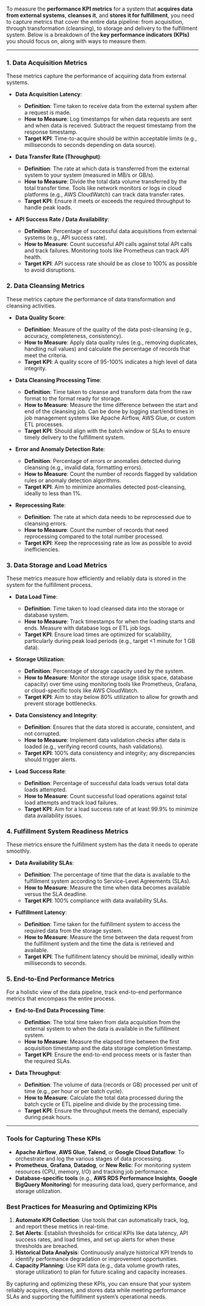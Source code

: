 To measure the **performance KPI metrics** for a system that **acquires data from external systems**, **cleanses it**, and **stores it for fulfillment**, you need to capture metrics that cover the entire data pipeline: from acquisition, through transformation (cleansing), to storage and delivery to the fulfillment system. Below is a breakdown of the **key performance indicators (KPIs)** you should focus on, along with ways to measure them.

---

### **1. Data Acquisition Metrics**
These metrics capture the performance of acquiring data from external systems.

- **Data Acquisition Latency**:
  - **Definition**: Time taken to receive data from the external system after a request is made.
  - **How to Measure**: Log timestamps for when data requests are sent and when data is received. Subtract the request timestamp from the response timestamp.
  - **Target KPI**: Time-to-acquire should be within acceptable limits (e.g., milliseconds to seconds depending on data source).

- **Data Transfer Rate (Throughput)**:
  - **Definition**: The rate at which data is transferred from the external system to your system (measured in MB/s or GB/s).
  - **How to Measure**: Divide the total data volume transferred by the total transfer time. Tools like network monitors or logs in cloud platforms (e.g., AWS CloudWatch) can track data transfer rates.
  - **Target KPI**: Ensure it meets or exceeds the required throughput to handle peak loads.

- **API Success Rate / Data Availability**:
  - **Definition**: Percentage of successful data acquisitions from external systems (e.g., API success rate).
  - **How to Measure**: Count successful API calls against total API calls and track failures. Monitoring tools like Prometheus can track API health.
  - **Target KPI**: API success rate should be as close to 100% as possible to avoid disruptions.

### **2. Data Cleansing Metrics**
These metrics capture the performance of data transformation and cleansing activities.

- **Data Quality Score**:
  - **Definition**: Measure of the quality of the data post-cleansing (e.g., accuracy, completeness, consistency).
  - **How to Measure**: Apply data quality rules (e.g., removing duplicates, handling null values) and calculate the percentage of records that meet the criteria.
  - **Target KPI**: A quality score of 95-100% indicates a high level of data integrity.

- **Data Cleansing Processing Time**:
  - **Definition**: Time taken to cleanse and transform data from the raw format to the format ready for storage.
  - **How to Measure**: Measure the time difference between the start and end of the cleansing job. Can be done by logging start/end times in job management systems like Apache Airflow, AWS Glue, or custom ETL processes.
  - **Target KPI**: Should align with the batch window or SLAs to ensure timely delivery to the fulfillment system.

- **Error and Anomaly Detection Rate**:
  - **Definition**: Percentage of errors or anomalies detected during cleansing (e.g., invalid data, formatting errors).
  - **How to Measure**: Count the number of records flagged by validation rules or anomaly detection algorithms.
  - **Target KPI**: Aim to minimize anomalies detected post-cleansing, ideally to less than 1%.

- **Reprocessing Rate**:
  - **Definition**: The rate at which data needs to be reprocessed due to cleansing errors.
  - **How to Measure**: Count the number of records that need reprocessing compared to the total number processed.
  - **Target KPI**: Keep the reprocessing rate as low as possible to avoid inefficiencies.

### **3. Data Storage and Load Metrics**
These metrics measure how efficiently and reliably data is stored in the system for the fulfillment process.

- **Data Load Time**:
  - **Definition**: Time taken to load cleansed data into the storage or database system.
  - **How to Measure**: Track timestamps for when the loading starts and ends. Measure with database logs or ETL job logs.
  - **Target KPI**: Ensure load times are optimized for scalability, particularly during peak load periods (e.g., target <1 minute for 1 GB data).

- **Storage Utilization**:
  - **Definition**: Percentage of storage capacity used by the system.
  - **How to Measure**: Monitor the storage usage (disk space, database capacity) over time using monitoring tools like Prometheus, Grafana, or cloud-specific tools like AWS CloudWatch.
  - **Target KPI**: Aim to stay below 80% utilization to allow for growth and prevent storage bottlenecks.

- **Data Consistency and Integrity**:
  - **Definition**: Ensures that the data stored is accurate, consistent, and not corrupted.
  - **How to Measure**: Implement data validation checks after data is loaded (e.g., verifying record counts, hash validations).
  - **Target KPI**: 100% data consistency and integrity; any discrepancies should trigger alerts.

- **Load Success Rate**:
  - **Definition**: Percentage of successful data loads versus total data loads attempted.
  - **How to Measure**: Count successful load operations against total load attempts and track load failures.
  - **Target KPI**: Aim for a load success rate of at least 99.9% to minimize data availability issues.

### **4. Fulfillment System Readiness Metrics**
These metrics ensure the fulfillment system has the data it needs to operate smoothly.

- **Data Availability SLAs**:
  - **Definition**: The percentage of time that the data is available to the fulfillment system according to Service-Level Agreements (SLAs).
  - **How to Measure**: Measure the time when data becomes available versus the SLA deadline.
  - **Target KPI**: 100% compliance with data availability SLAs.

- **Fulfillment Latency**:
  - **Definition**: Time taken for the fulfillment system to access the required data from the storage system.
  - **How to Measure**: Measure the time between the data request from the fulfillment system and the time the data is retrieved and available.
  - **Target KPI**: The fulfillment latency should be minimal, ideally within milliseconds to seconds.

### **5. End-to-End Performance Metrics**
For a holistic view of the data pipeline, track end-to-end performance metrics that encompass the entire process.

- **End-to-End Data Processing Time**:
  - **Definition**: The total time taken from data acquisition from the external system to when the data is available in the fulfillment system.
  - **How to Measure**: Measure the elapsed time between the first acquisition timestamp and the data storage completion timestamp.
  - **Target KPI**: Ensure the end-to-end process meets or is faster than the required SLAs.

- **Data Throughput**:
  - **Definition**: The volume of data (records or GB) processed per unit of time (e.g., per hour or per batch cycle).
  - **How to Measure**: Calculate the total data processed during the batch cycle or ETL pipeline and divide by the processing time.
  - **Target KPI**: Ensure the throughput meets the demand, especially during peak hours.

---

### **Tools for Capturing These KPIs**
- **Apache Airflow**, **AWS Glue**, **Talend**, or **Google Cloud Dataflow**: To orchestrate and log the various stages of data processing.
- **Prometheus**, **Grafana**, **Datadog**, or **New Relic**: For monitoring system resources (CPU, memory, I/O) and tracking job performance.
- **Database-specific tools** (e.g., **AWS RDS Performance Insights**, **Google BigQuery Monitoring**) for measuring data load, query performance, and storage utilization.

### **Best Practices for Measuring and Optimizing KPIs**
1. **Automate KPI Collection**: Use tools that can automatically track, log, and report these metrics in real-time.
2. **Set Alerts**: Establish thresholds for critical KPIs like data latency, API success rates, and load times, and set up alerts for when these thresholds are breached.
3. **Historical Data Analysis**: Continuously analyze historical KPI trends to identify performance degradation or improvement opportunities.
4. **Capacity Planning**: Use KPI data (e.g., data volume growth rates, storage utilization) to plan for future scaling and capacity increases.

By capturing and optimizing these KPIs, you can ensure that your system reliably acquires, cleanses, and stores data while meeting performance SLAs and supporting the fulfillment system’s operational needs.
